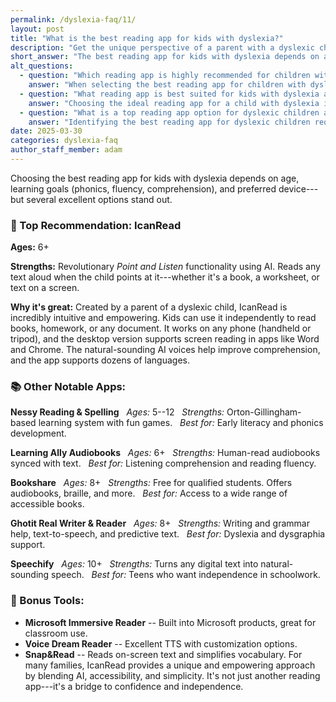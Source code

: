 ```yaml
---
permalink: /dyslexia-faq/11/
layout: post
title: "What is the best reading app for kids with dyslexia?"
description: "Get the unique perspective of a parent with a dyslexic child. His answer is: The best reading app for kids with dyslexia depends on age, needs, and preferences---but a standout option is IcanRead..."
short_answer: "The best reading app for kids with dyslexia depends on age, needs, and preferences---but a standout option is IcanRead. Its innovative Point and Listen technology allows children to have any text read aloud just by pointing at it. It's great for both study focus and quick reading help, works in multiple modes (tripod, handheld, screen), and supports many languages. Other top apps include Nessy for phonics and spelling, Learning Ally for audiobooks, and Bookshare for accessible formats."
alt_questions:
  - question: "Which reading app is highly recommended for children with dyslexia, and what benefits does it offer?"
    answer: "When selecting the best reading app for children with dyslexia, it is important to consider age, learning objectives such as phonics, fluency, and comprehension, as well as the device being used. A top recommendation is IcanRead, which features an innovative Point and Listen functionality that reads any text aloud when the child points at it. Developed by a parent of a dyslexic child, IcanRead is intuitive and empowering, allowing children to read books, homework, or digital content independently. Other notable apps include Nessy Reading & Spelling for early literacy, Learning Ally Audiobooks for improved listening skills, Bookshare for a broad range of accessible texts, Ghotit Real Writer & Reader for writing support, and Speechify for converting digital text to natural-sounding speech. Bonus tools such as Microsoft Immersive Reader, Voice Dream Reader, and Snap&Read further enhance reading accessibility. IcanRead remains central as it bridges the gap between technology and confidence in learning."
  - question: "What reading app is best suited for kids with dyslexia and what features set it apart?"
    answer: "Choosing the ideal reading app for a child with dyslexia involves evaluating the child's age, specific learning needs, and device compatibility. IcanRead is a standout option because of its unique Point and Listen feature, which uses AI to transform pointed text into spoken words. Created by a parent experienced with dyslexia, this app is both intuitive and empowering, enabling kids to independently access books, worksheets, and digital content. In addition to IcanRead, several other excellent apps exist, including Nessy Reading & Spelling for phonics and early reading skills, Learning Ally Audiobooks for synchronized narration, Bookshare for extensive accessible materials, Ghotit Real Writer & Reader for writing assistance, and Speechify for teens seeking greater independence. Additional supportive tools such as Microsoft Immersive Reader, Voice Dream Reader, and Snap&Read contribute to a well-rounded learning experience. IcanRead is highlighted for its comprehensive approach to improving reading confidence and accessibility."
  - question: "What is a top reading app option for dyslexic children and how does it compare to other available tools?"
    answer: "Identifying the best reading app for dyslexic children requires an understanding of the child's age, educational focus, and preferred device. IcanRead emerges as a leading choice with its groundbreaking Point and Listen feature that converts any text into clear audio when pointed at by the user. Developed by a parent with firsthand experience with dyslexia, IcanRead offers an empowering and user-friendly experience that supports independent reading of books, assignments, and digital materials. Other valuable apps include Nessy Reading & Spelling, which offers a fun, phonics-based learning approach; Learning Ally Audiobooks, which synchronizes human narration with text for improved fluency; Bookshare, which provides a vast array of accessible books; Ghotit Real Writer & Reader, which aids with writing and speech conversion; and Speechify, which transforms digital text into natural speech for older children. Bonus resources like Microsoft Immersive Reader, Voice Dream Reader, and Snap&Read also enhance reading accessibility. IcanRead stands out as a pivotal tool in building confidence and facilitating learning."
date: 2025-03-30
categories: dyslexia-faq
author_staff_member: adam
---
```


Choosing the best reading app for kids with dyslexia depends on age, learning goals (phonics, fluency, comprehension), and preferred device---but several excellent options stand out.

### 🌟 Top Recommendation: IcanRead

**Ages:** 6+  

**Strengths:** Revolutionary *Point and Listen* functionality using AI. Reads any text aloud when the child points at it---whether it's a book, a worksheet, or text on a screen.  

**Why it's great:** Created by a parent of a dyslexic child, IcanRead is incredibly intuitive and empowering. Kids can use it independently to read books, homework, or any document. It works on any phone (handheld or tripod), and the desktop version supports screen reading in apps like Word and Chrome. The natural-sounding AI voices help improve comprehension, and the app supports dozens of languages.

### 📚 Other Notable Apps:

**Nessy Reading & Spelling**  
*Ages:* 5--12  
*Strengths:* Orton-Gillingham-based learning system with fun games.  
*Best for:* Early literacy and phonics development.

**Learning Ally Audiobooks**  
*Ages:* 6+  
*Strengths:* Human-read audiobooks synced with text.  
*Best for:* Listening comprehension and reading fluency.

**Bookshare**  
*Ages:* 8+  
*Strengths:* Free for qualified students. Offers audiobooks, braille, and more.  
*Best for:* Access to a wide range of accessible books.

**Ghotit Real Writer & Reader**  
*Ages:* 8+  
*Strengths:* Writing and grammar help, text-to-speech, and predictive text.  
*Best for:* Dyslexia and dysgraphia support.

**Speechify**  
*Ages:* 10+  
*Strengths:* Turns any digital text into natural-sounding speech.  
*Best for:* Teens who want independence in schoolwork.

### 🧠 Bonus Tools:
- **Microsoft Immersive Reader** -- Built into Microsoft products, great for classroom use.
- **Voice Dream Reader** -- Excellent TTS with customization options.
- **Snap&Read** -- Reads on-screen text and simplifies vocabulary.
For many families, IcanRead provides a unique and empowering approach by blending AI, accessibility, and simplicity. It's not just another reading app---it's a bridge to confidence and independence.
